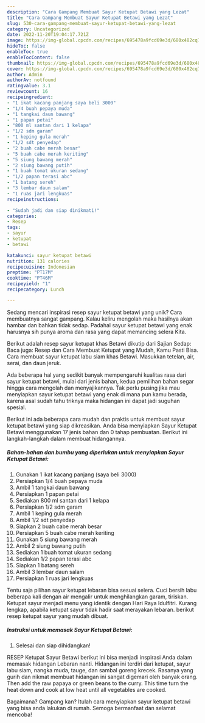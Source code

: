 ```yaml
---
description: "Cara Gampang Membuat Sayur Ketupat Betawi yang Lezat"
title: "Cara Gampang Membuat Sayur Ketupat Betawi yang Lezat"
slug: 530-cara-gampang-membuat-sayur-ketupat-betawi-yang-lezat
category: Uncategorized
date: 2022-11-20T19:04:17.721Z
image: https://img-global.cpcdn.com/recipes/695478a9fcd69e3d/680x482cq70/sayur-ketupat-betawi-foto-resep-utama.jpg
hideToc: false
enableToc: true
enableTocContent: false
thumbnail: https://img-global.cpcdn.com/recipes/695478a9fcd69e3d/680x482cq70/sayur-ketupat-betawi-foto-resep-utama.jpg
cover: https://img-global.cpcdn.com/recipes/695478a9fcd69e3d/680x482cq70/sayur-ketupat-betawi-foto-resep-utama.jpg
author: Admin
authorAv: notfound
ratingvalue: 3.1
reviewcount: 16
recipeingredient:
- "1 ikat kacang panjang saya beli 3000"
- "1/4 buah pepaya muda"
- "1 tangkai daun bawang"
- "1 papan petai"
- "800 ml santan dari 1 kelapa"
- "1/2 sdm garam"
- "1 keping gula merah"
- "1/2 sdt penyedap"
- "2 buah cabe merah besar"
- "5 buah cabe merah keriting"
- "5 siung bawang merah"
- "2 siung bawang putih"
- "1 buah tomat ukuran sedang"
- "1/2 papan terasi abc"
- "1 batang sereh"
- "3 lembar daun salam"
- "1 ruas jari lengkuas"
recipeinstructions:

- "Sudah jadi dan siap dinikmati!"
categories:
- Resep
tags:
- sayur
- ketupat
- betawi

katakunci: sayur ketupat betawi 
nutrition: 131 calories
recipecuisine: Indonesian
preptime: "PT17M"
cooktime: "PT46M"
recipeyield: "1"
recipecategory: Lunch

---
```





Sedang mencari inspirasi resep sayur ketupat betawi yang unik? Cara membuatnya sangat gampang. Kalau keliru mengolah maka hasilnya akan hambar dan bahkan tidak sedap. Padahal sayur ketupat betawi yang enak harusnya sih punya aroma dan rasa yang dapat memancing selera Kita.





Berikut adalah resep sayur ketupat khas Betawi dikutip dari Sajian Sedap: Baca juga: Resep dan Cara Membuat Ketupat yang Mudah, Kamu Pasti Bisa. Cara membuat sayur ketupat labu siam khas Betawi. Masukkan tetelan, air, serai, dan daun jeruk.

Ada beberapa hal yang sedikit banyak mempengaruhi kualitas rasa dari sayur ketupat betawi, mulai dari jenis bahan, kedua pemilihan bahan segar hingga cara mengolah dan menyajikannya. Tak perlu pusing jika mau menyiapkan sayur ketupat betawi yang enak di mana pun kamu berada, karena asal sudah tahu triknya maka hidangan ini dapat jadi suguhan spesial.






Berikut ini ada beberapa cara mudah dan praktis untuk membuat sayur ketupat betawi yang siap dikreasikan. Anda bisa menyiapkan Sayur Ketupat Betawi menggunakan 17 jenis bahan dan 0 tahap pembuatan. Berikut ini langkah-langkah dalam membuat hidangannya.

<!--inarticleads1-->

##### Bahan-bahan dan bumbu yang diperlukan untuk menyiapkan Sayur Ketupat Betawi:

1. Gunakan 1 ikat kacang panjang (saya beli 3000)
1. Persiapkan 1/4 buah pepaya muda
1. Ambil 1 tangkai daun bawang
1. Persiapkan 1 papan petai
1. Sediakan 800 ml santan dari 1 kelapa
1. Persiapkan 1/2 sdm garam
1. Ambil 1 keping gula merah
1. Ambil 1/2 sdt penyedap
1. Siapkan 2 buah cabe merah besar
1. Persiapkan 5 buah cabe merah keriting
1. Gunakan 5 siung bawang merah
1. Ambil 2 siung bawang putih
1. Sediakan 1 buah tomat ukuran sedang
1. Sediakan 1/2 papan terasi abc
1. Siapkan 1 batang sereh
1. Ambil 3 lembar daun salam
1. Persiapkan 1 ruas jari lengkuas


Tentu saja pilihan sayur ketupat lebaran bisa sesuai selera. Cuci bersih labu beberapa kali dengan air mengalir untuk menghilangkan garam, tiriskan. Ketupat sayur menjadi menu yang identik dengan Hari Raya Idulfitri. Kurang lengkap, apabila ketupat sayur tidak hadir saat merayakan lebaran. berikut resep ketupat sayur yang mudah dibuat. 

<!--inarticleads2-->

##### Instruksi untuk memasak Sayur Ketupat Betawi:


1. Selesai dan siap dihidangkan!

RESEP Ketupat Sayur Betawi berikut ini bisa menjadi inspirasi Anda dalam memasak hidangan Lebaran nanti. Hidangan ini terdiri dari ketupat, sayur labu siam, nangka muda, tauge, dan sambal goreng krecek. Rasanya yang gurih dan nikmat membuat hidangan ini sangat digemari oleh banyak orang. Then add the raw papaya or green beans to the curry. This time turn the heat down and cook at low heat until all vegetables are cooked. 

Bagaimana? Gampang kan? Itulah cara menyiapkan sayur ketupat betawi yang bisa anda lakukan di rumah. Semoga bermanfaat dan selamat mencoba!
